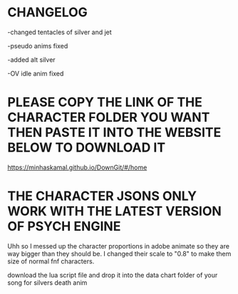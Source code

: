 # CHANGELOG
-changed tentacles of silver and jet

-pseudo anims fixed

-added alt silver

-OV idle anim fixed

#  PLEASE COPY THE LINK OF THE CHARACTER FOLDER YOU WANT THEN PASTE IT INTO THE WEBSITE BELOW TO DOWNLOAD IT 

https://minhaskamal.github.io/DownGit/#/home

#  THE CHARACTER JSONS ONLY WORK WITH THE LATEST VERSION OF PSYCH ENGINE

Uhh so I messed up the character proportions in adobe animate so they are way bigger than they should be. I changed their scale to "0.8" to make them size of normal fnf characters.

download the lua script file and drop it into the data chart folder of your song for silvers death anim



